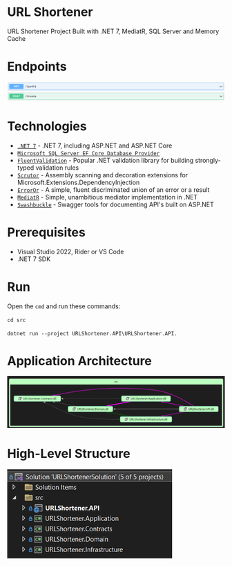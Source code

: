 # URL Shortener
URL Shortener Project Built with .NET 7, MediatR, SQL Server and Memory Cache

# Endpoints
![](./docs/assets/endpoints.png)

# Technologies
- [`.NET 7`](https://dotnet.microsoft.com/downloa) - .NET 7, including ASP.NET and ASP.NET Core
- [`Microsoft SQL Server EF Core Database Provider`](https://learn.microsoft.com/en-us/ef/core/providers/sql-server/?tabs=dotnet-core-cli)
- [`FluentValidation`](https://github.com/FluentValidation/FluentValidation) - Popular .NET validation library for building strongly-typed validation rules
- [`Scrutor`](https://github.com/khellang/Scrutor) - Assembly scanning and decoration extensions for Microsoft.Extensions.DependencyInjection
- [`ErrorOr`](https://github.com/amantinband/error-or) - A simple, fluent discriminated union of an error or a result
- [`MediatR`](https://github.com/jbogard/MediatR) - Simple, unambitious mediator implementation in .NET
- [`Swashbuckle`](https://github.com/domaindrivendev/Swashbuckle.AspNetCore) - Swagger tools for documenting API's built on ASP.NET

# Prerequisites
- Visual Studio 2022, Rider or VS Code
- .NET 7 SDK
 
# Run

Open the `cmd` and run these commands:

`cd src`

`dotnet run --project URLShortener.API\URLShortener.API.`

# Application Architecture
![](./docs/assets/project-diagram.png)

# High-Level Structure
![](./docs/assets/project-structure.png)